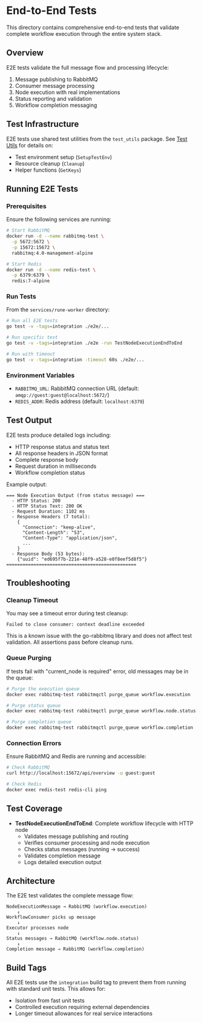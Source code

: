 # End-to-End Tests

This directory contains comprehensive end-to-end tests that validate complete workflow execution through the entire system stack.

## Overview

E2E tests validate the full message flow and processing lifecycle:
1. Message publishing to RabbitMQ
2. Consumer message processing
3. Node execution with real implementations
4. Status reporting and validation
5. Workflow completion messaging

## Test Infrastructure

E2E tests use shared test utilities from the `test_utils` package. See [Test Utils](../test_utils/README.md) for details on:
- Test environment setup (`SetupTestEnv`)
- Resource cleanup (`Cleanup`)
- Helper functions (`GetKeys`)

## Running E2E Tests

### Prerequisites

Ensure the following services are running:

```bash
# Start RabbitMQ
docker run -d --name rabbitmq-test \
  -p 5672:5672 \
  -p 15672:15672 \
  rabbitmq:4.0-management-alpine

# Start Redis
docker run -d --name redis-test \
  -p 6379:6379 \
  redis:7-alpine
```

### Run Tests

From the `services/rune-worker` directory:

```bash
# Run all E2E tests
go test -v -tags=integration ./e2e/...

# Run specific test
go test -v -tags=integration ./e2e -run TestNodeExecutionEndToEnd

# Run with timeout
go test -v -tags=integration -timeout 60s ./e2e/...
```

### Environment Variables

- `RABBITMQ_URL`: RabbitMQ connection URL (default: `amqp://guest:guest@localhost:5672/`)
- `REDIS_ADDR`: Redis address (default: `localhost:6379`)

## Test Output

E2E tests produce detailed logs including:
- HTTP response status and status text
- All response headers in JSON format
- Complete response body
- Request duration in milliseconds
- Workflow completion status

Example output:
```
=== Node Execution Output (from status message) ===
  - HTTP Status: 200
  - HTTP Status Text: 200 OK
  - Request Duration: 1102 ms
  - Response Headers (7 total):
    {
      "Connection": "keep-alive",
      "Content-Length": "53",
      "Content-Type": "application/json",
      ...
    }
  - Response Body (53 bytes):
    {"uuid": "ed695f7b-221e-48f9-a528-e0f8eef5d8f5"}
================================================
```

## Troubleshooting

### Cleanup Timeout

You may see a timeout error during test cleanup:
```
Failed to close consumer: context deadline exceeded
```

This is a known issue with the go-rabbitmq library and does not affect test validation. All assertions pass before cleanup runs.

### Queue Purging

If tests fail with "current_node is required" error, old messages may be in the queue:

```bash
# Purge the execution queue
docker exec rabbitmq-test rabbitmqctl purge_queue workflow.execution

# Purge status queue
docker exec rabbitmq-test rabbitmqctl purge_queue workflow.node.status

# Purge completion queue
docker exec rabbitmq-test rabbitmqctl purge_queue workflow.completion
```

### Connection Errors

Ensure RabbitMQ and Redis are running and accessible:

```bash
# Check RabbitMQ
curl http://localhost:15672/api/overview -u guest:guest

# Check Redis
docker exec redis-test redis-cli ping
```

## Test Coverage

- **TestNodeExecutionEndToEnd**: Complete workflow lifecycle with HTTP node
  - Validates message publishing and routing
  - Verifies consumer processing and node execution
  - Checks status messages (running → success)
  - Validates completion message
  - Logs detailed execution output

## Architecture

The E2E test validates the complete message flow:

```
NodeExecutionMessage → RabbitMQ (workflow.execution)
    ↓
WorkflowConsumer picks up message
    ↓
Executor processes node
    ↓
Status messages → RabbitMQ (workflow.node.status)
    ↓
Completion message → RabbitMQ (workflow.completion)
```

## Build Tags

All E2E tests use the `integration` build tag to prevent them from running with standard unit tests. This allows for:
- Isolation from fast unit tests
- Controlled execution requiring external dependencies
- Longer timeout allowances for real service interactions
